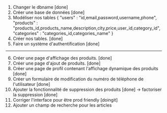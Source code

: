 1. Changer le dbname [done]
2. Créer une base de données [done]
3. Modéliser nos tables {
    "users" : "id,email,password,username,phone",
    "products" : "products_id,products_name,description,city,price,user_id,category_id",
    "categories" : "categories_id,categories_name"
}
4. Créer nos tables. [done]
5. Faire un système d'authentification [done]
----------------------------------------------------------------
6. Créer une page d'affichage des produits. [done]
7. Créer une page d'ajout de produits. [done]
8. Créer une page de profil contenant l'affichage dynamique des produits [done]
9. Créer un formulaire de modification du numéro de téléphone de l'utilisateur [done]
10. Ajouter la fonctionnalité de suppression des produits [done] -> factoriser la suppression [done]
11. Corriger l'interface pour être prod friendly [doingit]
12. Ajouter un champ de recherche pour les articles
